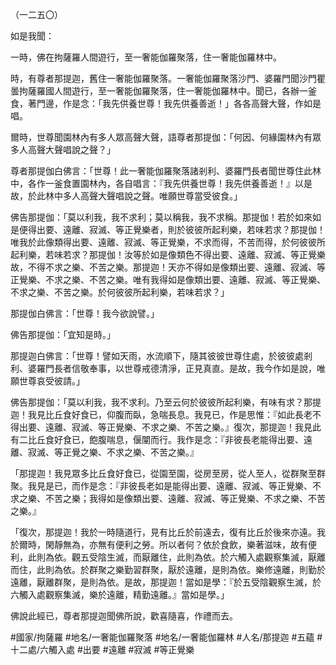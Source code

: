 （一二五〇）

如是我聞：

一時，佛在拘薩羅人間遊行，至一奢能伽羅聚落，住一奢能伽羅林中。

時，有尊者那提迦，舊住一奢能伽羅聚落。一奢能伽羅聚落沙門、婆羅門聞沙門瞿曇拘薩羅國人間遊行，至一奢能伽羅聚落，住一奢能伽羅林中。聞已，各辦一釜食，著門邊，作是念：「我先供養世尊！我先供養善逝！」各各高聲大聲，作如是唱。

爾時，世尊聞園林內有多人眾高聲大聲，語尊者那提伽：「何因、何緣園林內有眾多人高聲大聲唱說之聲？」

尊者那提伽白佛言：「世尊！此一奢能伽羅聚落諸剎利、婆羅門長者聞世尊住此林中，各作一釜食置園林內，各自唱言：『我先供養世尊！我先供養善逝！』以是故，於此林中多人高聲大聲唱說之聲。唯願世尊當受彼食。」

佛告那提伽：「莫以利我，我不求利；莫以稱我，我不求稱。那提伽！若於如來如是便得出要、遠離、寂滅、等正覺樂者，則於彼彼所起利樂，若味若求？那提伽！唯我於此像類得出要、遠離、寂滅、等正覺樂，不求而得，不苦而得，於何彼彼所起利樂，若味若求？那提伽！汝等於如是像類色不得出要、遠離、寂滅、等正覺樂故，不得不求之樂、不苦之樂。那提迦！天亦不得如是像類出要、遠離、寂滅、等正覺樂、不求之樂、不苦之樂。唯有我得如是像類出要、遠離、寂滅、等正覺樂、不求之樂、不苦之樂。於何彼彼所起利樂，若味若求？」

那提伽白佛言：「世尊！我今欲說譬。」

佛告那提伽：「宜知是時。」

那提迦白佛言：「世尊！譬如天雨，水流順下，隨其彼彼世尊住處，於彼彼處剎利、婆羅門長者信敬奉事，以世尊戒德清淨，正見真直。是故，我今作如是說，唯願世尊哀受彼請。」

佛告那提伽：「莫以利我，我不求利。乃至云何於彼彼所起利樂，有味有求？那提迦！我見比丘食好食已，仰腹而臥，急喘長息。我見已，作是思惟：『如此長老不得出要、遠離、寂滅、等正覺樂、不求之樂、不苦之樂。』復次，那提迦！我見此有二比丘食好食已，飽腹喘息，偃闡而行。我作是念：『非彼長老能得出要、遠離、寂滅、等正覺之樂、不求之樂、不苦之樂。』

「那提迦！我見眾多比丘食好食已，從園至園，從房至房，從人至人，從群聚至群聚。我見是已，而作是念：『非彼長老如是能得出要、遠離、寂滅、等正覺樂、不求之樂、不苦之樂；我得如是像類出要、遠離、寂滅、等正覺樂、不求之樂、不苦之樂。』

「復次，那提迦！我於一時隨道行，見有比丘於前遠去，復有比丘於後來亦遠。我於爾時，閑靜無為，亦無有便利之勞。所以者何？依於食飲，樂著滋味，故有便利，此則為依。觀五受陰生滅，而厭離住，此則為依。於六觸入處觀察集滅，厭離而住，此則為依。於群聚之樂勤習群聚，厭於遠離，是則為依。樂修遠離，則勤於遠離，厭離群聚，是則為依。是故，那提迦！當如是學：『於五受陰觀察生滅，於六觸入處觀察集滅，樂於遠離，精勤遠離。』當如是學。」

佛說此經已，尊者那提迦聞佛所說，歡喜隨喜，作禮而去。

#國家/拘薩羅
#地名/一奢能伽羅聚落
#地名/一奢能伽羅林
#人名/那提迦
#五蘊
#十二處/六觸入處
#出要
#遠離
#寂滅
#等正覺樂
